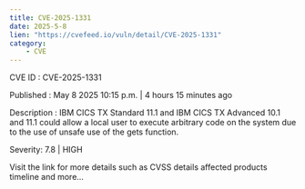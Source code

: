 ```yaml
---
title: CVE-2025-1331
date: 2025-5-8
lien: "https://cvefeed.io/vuln/detail/CVE-2025-1331"
category:
    - CVE
---
```


CVE ID : CVE-2025-1331

Published :  May 8
2025
10:15 p.m. | 4 hours
15 minutes ago

Description : IBM CICS TX Standard 11.1 and IBM CICS TX Advanced 10.1 and 11.1 could allow a local user to execute arbitrary code on the system due to the use of unsafe use of the gets function.

Severity: 7.8 | HIGH

Visit the link for more details
such as CVSS details
affected products
timeline
and more...
